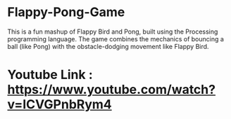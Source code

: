 # Flappy-Pong-Game
This is a fun mashup of Flappy Bird and Pong, built using the Processing programming language. The game combines the mechanics of bouncing a ball (like Pong) with the obstacle-dodging movement like Flappy Bird.
 # Youtube Link : https://www.youtube.com/watch?v=ICVGPnbRym4
